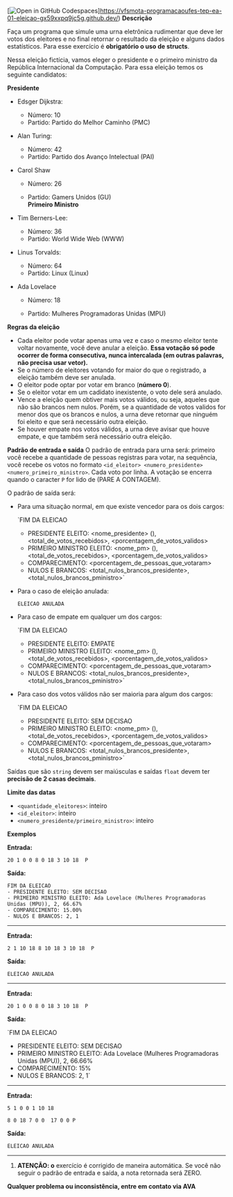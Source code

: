 [![Open in GitHub Codespaces](https://github.com/codespaces/badge.svg)]https://vfsmota-programacaoufes-tep-ea-01-eleicao-gx59xxpq9jc5g.github.dev/)
**Descrição**

Faça um programa que simule uma urna eletrônica rudimentar que deve ler votos dos eleitores e no final retornar o resultado da eleição e alguns dados estatísticos. Para esse exercício é **obrigatório o uso de structs**.

Nessa eleição fictícia, vamos eleger o presidente e o primeiro ministro da República Internacional da Computação. Para essa eleição temos os seguinte candidatos:



**Presidente**
 - Edsger Dijkstra: 
    - Número: 10
    - Partido: Partido do Melhor Caminho (PMC)
 - Alan Turing:
    - Número: 42
    - Partido: Partido dos Avanço Intelectual (PAI)

 - Carol Shaw    

    - Número: 26    

    - Partido: Gamers Unidos (GU)  
**Primeiro Ministro**
 - Tim Berners-Lee: 
    - Número: 36
    - Partido: World Wide Web (WWW)
 - Linus Torvalds:
    - Número: 64
    - Partido: Linux (Linux)

 - Ada Lovelace     

    - Número: 18     

    - Partido: Mulheres Programadoras Unidas (MPU) 
 



**Regras da eleição**
- Cada eleitor pode votar apenas uma vez e caso o mesmo eleitor tente voltar novamente, você deve anular a eleição. **Essa votação só pode ocorrer de forma consecutiva, nunca intercalada (em outras palavras, não precisa usar vetor).**
- Se o número de eleitores votando for maior do que o registrado, a eleição também deve ser anulada.
- O eleitor pode optar por votar em branco (**número 0**). 
- Se o eleitor votar em um cadidato inexistente, o voto dele será anulado.
- Vence a eleição quem obtiver mais votos válidos, ou seja, aqueles que não são brancos nem nulos. Porém, se a quantidade de votos validos for menor dos que os brancos e nulos, a urna deve retornar que ninguém foi eleito e que será necessário outra eleição.
- Se houver empate nos votos válidos, a urna deve avisar que houve empate, e que também será necessário outra eleição.



**Padrão de entrada e saída**
O padrão de entrada para urna será: primeiro você recebe a quantidade de pessoas registras para votar, na sequência, você recebe os votos no formato `<id_eleitor> <numero_presidente> <numero_primeiro_ministro>`. Cada voto por linha. A votação se encerra quando o caracter `P` for lido de (PARE A CONTAGEM).

O padrão de saída será:
- Para uma situação normal, em que existe vencedor para os dois cargos:

   
    `FIM DA ELEICAO
    - PRESIDENTE ELEITO: <nome_presidente> (<partido>), <total_de_votos_recebidos>, <porcentagem_de_votos_validos>
    - PRIMEIRO MINISTRO ELEITO: <nome_pm> (<partido>), <total_de_votos_recebidos>, <porcentagem_de_votos_validos>
    - COMPARECIMENTO: <porcentagem_de_pessoas_que_votaram>
    - NULOS E BRANCOS: <total_nulos_brancos_presidente>, <total_nulos_brancos_pministro>`

    
- Para o caso de eleição anulada:
    
    `ELEICAO ANULADA`
    

- Para caso de empate em qualquer um dos cargos:
    
    `FIM DA ELEICAO
    - PRESIDENTE ELEITO: EMPATE
    - PRIMEIRO MINISTRO ELEITO: <nome_pm> (<partido>), <total_de_votos_recebidos>, <porcentagem_de_votos_validos>
    - COMPARECIMENTO: <porcentagem_de_pessoas_que_votaram>
    - NULOS E BRANCOS: <total_nulos_brancos_presidente>, <total_nulos_brancos_pministro>`
    

- Para caso dos votos válidos não ser maioria para algum dos cargos:
    
    `FIM DA ELEICAO
    - PRESIDENTE ELEITO: SEM DECISAO
    - PRIMEIRO MINISTRO ELEITO: <nome_pm> (<partido>), <total_de_votos_recebidos>, <porcentagem_de_votos_validos>
    - COMPARECIMENTO: <porcentagem_de_pessoas_que_votaram>
    - NULOS E BRANCOS: <total_nulos_brancos_presidente>, <total_nulos_brancos_pministro>`
    

Saídas que são `string` devem ser maiúsculas e saídas `float` devem ter **precisão de 2 casas decimais**.



**Limite das datas**
- `<quantidade_eleitores>`: inteiro
- `<id_eleitor>`: inteiro
- `<numero_presidente/primeiro_ministro>`: inteiro



**Exemplos**


**Entrada:**

`20
1 0 0
8 0 18
3 10 18 
P`

**Saída:**

``` 
FIM DA ELEICAO
- PRESIDENTE ELEITO: SEM DECISAO 
- PRIMEIRO MINISTRO ELEITO: Ada Lovelace (Mulheres Programadoras Unidas (MPU)), 2, 66.67%
- COMPARECIMENTO: 15.00%
- NULOS E BRANCOS: 2, 1 
```

___


**Entrada:**

`2
1 10 18
8 10 18
3 10 18 
P`

**Saída:**

`ELEICAO ANULADA`

___


**Entrada:**

`20
1 0 0
8 0 18
3 10 18 
P`

**Saída:**

`FIM DA ELEICAO
- PRESIDENTE ELEITO: SEM DECISAO 
- PRIMEIRO MINISTRO ELEITO: Ada Lovelace (Mulheres Programadoras Unidas (MPU)), 2, 66.66%
- COMPARECIMENTO: 15%
- NULOS E BRANCOS: 2, 1`

___


**Entrada:**

`5
1 0 0
1 10 18` 

`8 0 18
7 0 0 
17 0 0
P`

**Saída:**

`ELEICAO ANULADA`

___



1. **ATENÇÃO: o** exercício é corrigido de maneira automática. Se você não seguir o padrão de entrada e saída, a nota retornada será ZERO.

**Qualquer problema ou inconsistência, entre em contato via AVA**

